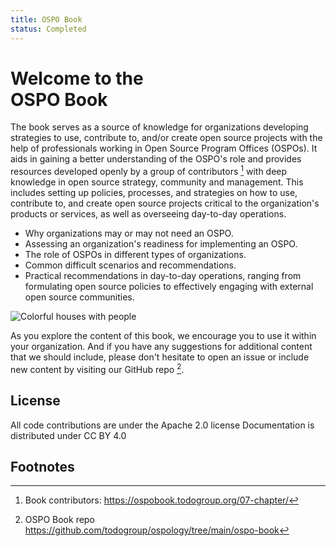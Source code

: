```yaml
---
title: OSPO Book
status: Completed
---
```


# Welcome to the <br/>OSPO Book

The book serves as a source of knowledge for organizations developing strategies to use, contribute to, and/or create open source projects with the help of  professionals working in Open Source Program Offices (OSPOs). It aids in gaining a better understanding of the OSPO's role and provides resources developed openly by a group of contributors [^1] with deep knowledge in open source strategy, community and management. This includes setting up policies, processes, and strategies on how to use, contribute to, and create open source projects critical to the organization's products or services, as well as overseeing day-to-day operations.

* Why organizations may or may not need an OSPO.
* Assessing an organization's readiness for implementing an OSPO.
* The role of OSPOs in different types of organizations.
* Common difficult scenarios and recommendations.
* Practical recommendations in day-to-day operations, ranging from formulating open source policies to effectively engaging with external open source communities.

<p><img class="mt-3 mb-3" src="/images/homepage/colorful-houses.jpg" alt="Colorful houses with people"></p>


As you explore the content of this book, we encourage you to use it within your organization. And if you have any suggestions for additional content that we should include, please don't hesitate to open an issue or include new content by visiting our GitHub repo [^2].

## License

All code contributions are under the Apache 2.0 license
Documentation is distributed under CC BY 4.0

## Footnotes

[^1]: Book contributors: https://ospobook.todogroup.org/07-chapter/

[^2]: OSPO Book repo https://github.com/todogroup/ospology/tree/main/ospo-book
